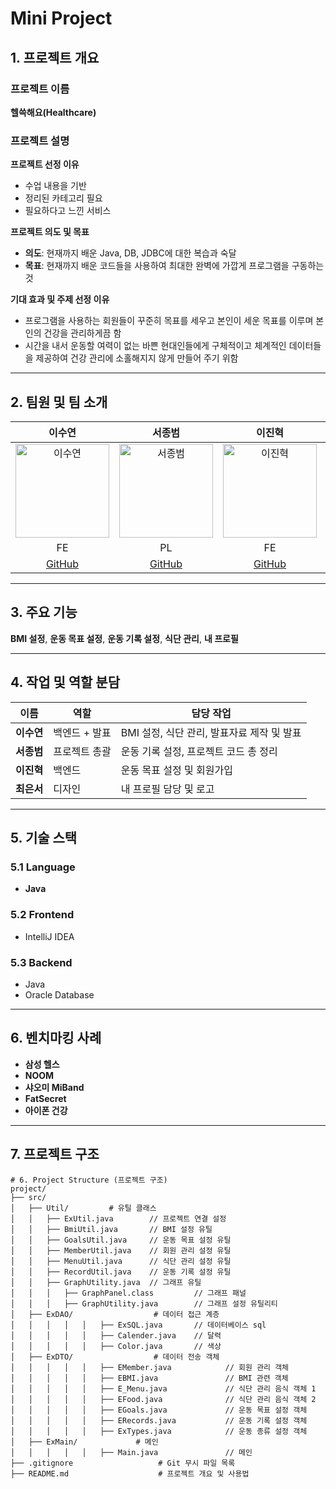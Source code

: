 # Mini Project

## 1. 프로젝트 개요

### 프로젝트 이름  
**헬쓱해요(Healthcare)**

### 프로젝트 설명  
**프로젝트 선정 이유**  
- 수업 내용을 기반
- 정리된 카테고리 필요
- 필요하다고 느낀 서비스 

**프로젝트 의도 및 목표**  
- **의도**: 현재까지 배운 Java, DB, JDBC에 대한 복습과 숙달  
- **목표**: 현재까지 배운 코드들을 사용하여 최대한 완벽에 가깝게 프로그램을 구동하는 것 

**기대 효과 및 주제 선정 이유**  
- 프로그램을 사용하는 회원들이 꾸준히 목표를 세우고 본인이 세운 목표를 이루며 본인의 건강을 관리하게끔 함  
- 시간을 내서 운동할 여력이 없는 바쁜 현대인들에게 구체적이고 체계적인 데이터들을 제공하여 건강 관리에 소홀해지지 않게 만들어 주기 위함  

---

## 2. 팀원 및 팀 소개

| 이수연 | 서종범 | 이진혁 | 최은서 |
|:------:|:------:|:------:|:------:|
| <img src="https://i.pinimg.com/enabled_lo_mid/736x/5e/6c/ab/5e6cab0c7e22c88232977228c56301f8.jpg" alt="이수연" width="150" height="150"> | <img src="https://i.pinimg.com/736x/e3/1e/fc/e31efc742b7bb4876d5011459cf88c46.jpg" alt="서종범" width="150" height="150"> | <img src="https://i.pinimg.com/736x/16/9f/3e/169f3e68827b047efc27f048b2d44049.jpg" alt="이진혁" width="150" height="150"> | <img src="https://i.pinimg.com/736x/d9/4e/8c/d94e8c6d7149857e686a56847d6dc932.jpg" alt="최은서" width="150" height="150"> |
| FE | PL | FE | FE |
| [GitHub](https://github.com/javapyhtml) | [GitHub](https://github.com/) | [GitHub](https://github.com/) | [GitHub](https://github.com/) |

---

## 3. 주요 기능

**BMI 설정**,
**운동 목표 설정**,
**운동 기록 설정**,
**식단 관리**,
**내 프로필**

---

## 4. 작업 및 역할 분담

| 이름 | 역할 | 담당 작업 |
|-----------------|-----------------|-----------------|
| **이수연** | 백엔드 + 발표 | BMI 설정, 식단 관리, 발표자료 제작 및 발표 |
| **서종범** | 프로젝트 총괄 | 운동 기록 설정, 프로젝트 코드 총 정리 |
| **이진혁** | 백엔드 | 운동 목표 설정 및 회원가입 |
| **최은서** | 디자인 | 내 프로필 담당 및 로고 |

---

## 5. 기술 스택

### 5.1 Language  
- **Java**

### 5.2 Frontend  
- IntelliJ IDEA  

### 5.3 Backend  
- Java  
- Oracle Database  
 
---

## 6. 벤치마킹 사례

- **삼성 헬스**
- **NOOM**  
- **샤오미 MiBand**  
- **FatSecret**
- **아이폰 건강** 

---

## 7. 프로젝트 구조

```plaintext
# 6. Project Structure (프로젝트 구조)
project/
├── src/
│   ├── Util/         # 유틸 클래스
│   │   ├── ExUtil.java        // 프로젝트 연결 설정
│   │   ├── BmiUtil.java       // BMI 설정 유틸
│   │   ├── GoalsUtil.java     // 운동 목표 설정 유틸
│   │   ├── MemberUtil.java    // 회원 관리 설정 유틸
│   │   ├── MenuUtil.java      // 식단 관리 설정 유틸
│   │   ├── RecordUtil.java    // 운동 기록 설정 유틸
│   │   ├── GraphUtility.java  // 그래프 유틸
│   │   │   ├── GraphPanel.class         // 그래프 패널
│   │   │   ├── GraphUtility.java        // 그래프 설정 유틸리티
│   ├── ExDAO/                  # 데이터 접근 계층
│   │   │   │   │   ├── ExSQL.java       // 데이터베이스 sql 
│   │   │   │   │   ├── Calender.java    // 달력
│   │   │   │   │   ├── Color.java       // 색상
│   ├── ExDTO/                  # 데이터 전송 객체
│   │   │   │   │   ├── EMember.java            // 회원 관리 객체
│   │   │   │   │   ├── EBMI.java               // BMI 관련 객체
│   │   │   │   │   ├── E_Menu.java             // 식단 관리 음식 객체 1 
│   │   │   │   │   ├── EFood.java              // 식단 관리 음식 객체 2
│   │   │   │   │   ├── EGoals.java             // 운동 목표 설정 객체
│   │   │   │   │   ├── ERecords.java           // 운동 기록 설정 객체
│   │   │   │   │   ├── ExTypes.java            // 운동 종류 설정 객체
│   ├── ExMain/             # 메인
│   │   │   │   │   ├── Main.java               // 메인
├── .gitignore                   # Git 무시 파일 목록
├── README.md                    # 프로젝트 개요 및 사용법
